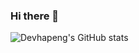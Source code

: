 ### Hi there 👋

![Devhapeng's GitHub stats](https://github-readme-stats.vercel.app/api?username=devhapeng&hide=contribs,prs)

